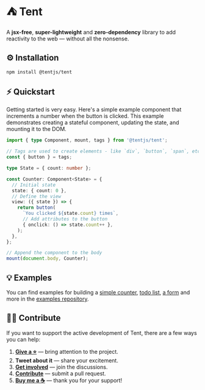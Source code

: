 # ⛺ Tent

A **jsx-free**, **super-lightweight** and **zero-dependency** library to add reactivity to the web &mdash; without all the nonsense.

## ⚙️ Installation

```bash
npm install @tentjs/tent
```

## ⚡ Quickstart

Getting started is very easy. Here's a simple example component that increments a number when the button is clicked. This example demonstrates creating a stateful component, updating the state, and mounting it to the DOM.

```typescript
import { type Component, mount, tags } from '@tentjs/tent';

// Tags are used to create elements - like `div`, `button`, `span`, etc.
const { button } = tags;

type State = { count: number };

const Counter: Component<State> = {
  // Initial state
  state: { count: 0 },
  // Define the view
  view: ({ state }) => {
    return button(
      `You clicked ${state.count} times`,
      // Add attributes to the button
      { onclick: () => state.count++ },
    );
  },
};

// Append the component to the body
mount(document.body, Counter);
```

## 💡 Examples

You can find examples for building a [simple counter](https://github.com/tentjs/examples/tree/main/counter), [todo list](https://github.com/tentjs/examples/tree/main/todo-list), [a form](https://github.com/tentjs/examples/tree/main/form) and more in the [examples repository](https://github.com/tentjs/examples).

## 👍🏻 Contribute

If you want to support the active development of Tent, there are a few ways you can help:

1. [**Give a ⭐**](https://github.com/tentjs/tent/stargazers) &mdash; bring attention to the project.
2. **Tweet about it** &mdash; share your excitement.
3. [**Get involved**](https://github.com/tentjs/tent/discussions) &mdash; join the discussions.
4. [**Contribute**](https://github.com/tentjs/tent/pulls) &mdash; submit a pull request.
5. [**Buy me a ☕**](https://www.buymeacoffee.com/sebkolind) &mdash; thank you for your support!
